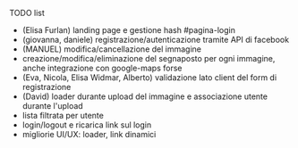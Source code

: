 
TODO list

- (Elisa Furlan) landing page e gestione hash #pagina-login
- (giovanna, daniele) registrazione/autenticazione tramite API di facebook  
- (MANUEL) modifica/cancellazione del immagine 
- creazione/modifica/eliminazione del segnaposto per ogni immagine, anche integrazione con google-maps forse
- (Eva, Nicola, Elisa Widmar, Alberto) validazione lato client del form di registrazione
- (David) loader durante upload del immagine e associazione utente durante l'upload
- lista filtrata per utente
- login/logout e ricarica link sul login
- migliorie UI/UX: loader, link dinamici